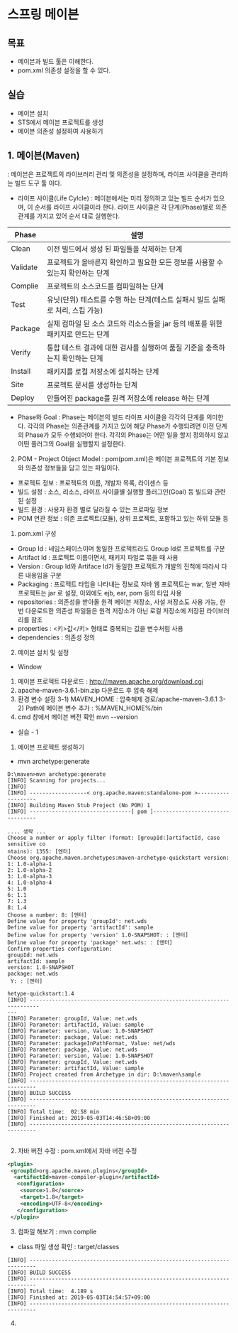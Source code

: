 스프링 메이븐
=======================

목표 
-----------------------
- 메이븐과 빌드 툴은 이해한다.
- pom.xml 의존성 설정을 할 수 있다.

실습 
-----------------------
- 메이븐 설치
- STS에서 메이븐 프로젝트를 생성
- 메이븐 의존성 설정하여 사용하기

## 1. 메이븐(Maven)
: 메이븐은 프로젝트의 라이브러리 관리 및 의존성을 설정하며, 라이프 사이클을 관리하는 빌드 도구 툴 이다.

- 라이프 사이클(Life Cylcle)
: 메이븐에서는 미리 정의하고 있는 빌드 순서가 있으며, 이 순서를 라이프 사이클이라 한다. 라이프 사이클은 각 단계(Phase)별로 의존 관계를 가지고 있어 순서 대로 실행한다.

|Phase|설명|
|------|------|
|Clean|이전 빌드에서 생성 된 파일들을 삭제하는 단계|
|Validate|프로젝트가 올바른지 확인하고 필요한 모든 정보를 사용할 수 있는지 확인하는 단계|
|Complie|프로젝트의 소스코드를 컴파일하는 단계|
|Test|유닛(단위) 테스트를 수행 하는 단계(테스트 실패시 빌드 실패로 처리, 스킵 가능)|
|Package|실제 컴파일 된 소스 코드와 리소스들을 jar 등의 배포를 위한 패키지로 만드는 단계|
|Verify|통합 테스트 결과에 대한 검사를 실행하여 품질 기준을 충족하는지 확인하는 단계|
|Install|패키지를 로컬 저장소에 설치하는 단계|
|Site|프로젝트 문서를 생성하는 단계|
|Deploy|만들어진 package를 원격 저장소에 release 하는 단계|

- Phase와 Goal
: Phase는 메이븐의 빌드 라이프 사이클을 각각의 단계를 의미한다. 각각의 Phase는 의존관계를 가지고 있어 해당 Phase가 수행되려면 이전 단계의 Phase가 모두 수행되어야 한다. 각각의 Phase는 어떤 일을 할지 정의하지 않고 어떤 플러그의 Goal을 실행할지 설정한다.

2. POM - Project Object Model
: pom(pom.xml)은 메이븐 프로젝트의 기본 정보와 의존성 정보들을 담고 있는 파일이다. 

- 프로젝트 정보 : 프로젝트의 이름, 개발자 목록, 라이센스 등
- 빌드 설정 : 소스, 리소스, 라이프 사이클별 실행할 플러그인(Goal) 등 빌드와 관련된 설정
- 빌드 환경 : 사용자 환경 별로 달라질 수 있는 프로파일 정보
- POM 연관 정보 : 의존 프로젝트(모듈), 상위 프로젝트, 포함하고 있는 하위 모듈 등

1) pom.xml 구성
- Group Id : 네임스페이스이며 동일한 프로젝트라도 Group Id로 프로젝트를 구분
- Artifact Id : 프로젝트 이름이면서, 패키지 파일로 묶을 때 사용
- Version : Group Id와 Artiface Id가 동일한 프로젝트가 개발의 진척에 따라서 다른 내용임을 구분
- Packaging : 프로젝트 타입을 나타내는 정보로 자바 웹 프로젝트는 war, 일반 자바 프로젝트는 jar 로 설정, 이외에도 ejb, ear, pom 등의 타입 사용
- repositories : 의존성을 받아올 원격 메이븐 저장소, 사설 저장소도 사용 가능, 한 번 다운로드한 의존성 파일들은 원격 저장소가 아닌 로컬 저장소에 저장된 라이브러리를 참조
- properties : <키>값</키> 형태로 중복되는 값을 변수처럼 사용
- dependencies : 의존성 정의


2. 메이븐 설치 및 설정
- Window 
1) 메이븐 프로젝트 다운로드 : http://maven.apache.org/download.cgi
2) apache-maven-3.6.1-bin.zip 다운로드 후 압축 해제
3) 환경 변수 설정
  3-1) MAVEN_HOME : 압축해제 경로/apache-maven-3.6.1
  3-2) Path에 메이븐 변수 추가 : %MAVEN_HOME%/bin
4) cmd 창에서 메이븐 버전 확인
   mvn --version
   
- 실습 - 1
1) 메이븐 프로젝트 생성하기
* mvn archetype:generate
```console
D:\maven>mvn archetype:generate
[INFO] Scanning for projects...
[INFO]
[INFO] ------------------< org.apache.maven:standalone-pom >-------------------
[INFO] Building Maven Stub Project (No POM) 1
[INFO] --------------------------------[ pom ]---------------------------------

.... 생략 ...
Choose a number or apply filter (format: [groupId:]artifactId, case sensitive co
ntains): 1355: [엔터]
Choose org.apache.maven.archetypes:maven-archetype-quickstart version:
1: 1.0-alpha-1
2: 1.0-alpha-2
3: 1.0-alpha-3
4: 1.0-alpha-4
5: 1.0
6: 1.1
7: 1.3
8: 1.4
Choose a number: 8: [엔터]
Define value for property 'groupId': net.wds 
Define value for property 'artifactId': sample
Define value for property 'version' 1.0-SNAPSHOT: : [엔터]
Define value for property 'package' net.wds: : [엔터]
Confirm properties configuration:
groupId: net.wds
artifactId: sample
version: 1.0-SNAPSHOT
package: net.wds
 Y: : [엔터]

hetype-quickstart:1.4
[INFO] -------------------------------------------------------------------------
---
[INFO] Parameter: groupId, Value: net.wds
[INFO] Parameter: artifactId, Value: sample
[INFO] Parameter: version, Value: 1.0-SNAPSHOT
[INFO] Parameter: package, Value: net.wds
[INFO] Parameter: packageInPathFormat, Value: net/wds
[INFO] Parameter: package, Value: net.wds
[INFO] Parameter: version, Value: 1.0-SNAPSHOT
[INFO] Parameter: groupId, Value: net.wds
[INFO] Parameter: artifactId, Value: sample
[INFO] Project created from Archetype in dir: D:\maven\sample
[INFO] ------------------------------------------------------------------------
[INFO] BUILD SUCCESS
[INFO] ------------------------------------------------------------------------
[INFO] Total time:  02:58 min
[INFO] Finished at: 2019-05-03T14:46:58+09:00
[INFO] ------------------------------------------------------------------------


```

2) 자바 버전 수정
: pom.xml에서 자바 버전 수정
```xml
<plugin>
 <groupId>org.apache.maven.plugins</groupId>
  <artifactId>maven-compiler-plugin</artifactId>
   <configuration>
    <source>1.8</source>
    <target>1.8</target>
    <encoding>UTF-8</encoding>
   </configuration>
 </plugin>
```

3) 컴파일 해보기
: mvn complie
+ class 파일 생성 확인 : target/classes
```console
[INFO] ------------------------------------------------------------------------
[INFO] BUILD SUCCESS
[INFO] ------------------------------------------------------------------------
[INFO] Total time:  4.189 s
[INFO] Finished at: 2019-05-03T14:54:57+09:00
[INFO] ------------------------------------------------------------------------
```

4) 




